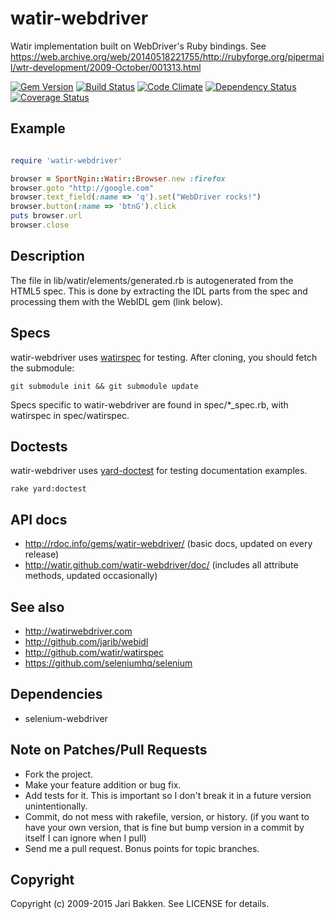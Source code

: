watir-webdriver
===============

Watir implementation built on WebDriver's Ruby bindings.
See https://web.archive.org/web/20140518221755/http://rubyforge.org/pipermail/wtr-development/2009-October/001313.html

[![Gem Version](https://badge.fury.io/rb/watir-webdriver.png)](http://badge.fury.io/rb/watir-webdriver)
[![Build Status](https://travis-ci.org/watir/watir-webdriver.png?branch=master)](https://travis-ci.org/watir/watir-webdriver)
[![Code Climate](https://codeclimate.com/github/watir/watir-webdriver.png)](https://codeclimate.com/github/watir/watir-webdriver)
[![Dependency Status](https://gemnasium.com/watir/watir-webdriver.png)](https://gemnasium.com/watir/watir-webdriver)
[![Coverage Status](https://coveralls.io/repos/watir/watir-webdriver/badge.png?branch=master)](https://coveralls.io/r/watir/watir-webdriver)

Example
-------
```ruby

require 'watir-webdriver'

browser = SportNgin::Watir::Browser.new :firefox
browser.goto "http://google.com"
browser.text_field(:name => 'q').set("WebDriver rocks!")
browser.button(:name => 'btnG').click
puts browser.url
browser.close
```

Description
-----------

The file in lib/watir/elements/generated.rb is autogenerated from the HTML5 spec. This is done by extracting the IDL parts from the spec and processing them with the WebIDL gem (link below).

Specs
-----

watir-webdriver uses [watirspec](http://github.com/watir/watirspec) for testing. After cloning, you should fetch the submodule:

    git submodule init && git submodule update

Specs specific to watir-webdriver are found in spec/*_spec.rb, with watirspec in spec/watirspec.

Doctests
--------

watir-webdriver uses [yard-doctest](https://github.com/p0deje/yard-doctest) for testing documentation examples.

    rake yard:doctest

API docs
--------

* http://rdoc.info/gems/watir-webdriver/ (basic docs, updated on every release)
* http://watir.github.com/watir-webdriver/doc/ (includes all attribute methods, updated occasionally)

See also
--------

* http://watirwebdriver.com
* http://github.com/jarib/webidl
* http://github.com/watir/watirspec
* https://github.com/seleniumhq/selenium

Dependencies
------------

* selenium-webdriver

Note on Patches/Pull Requests
-----------------------------

* Fork the project.
* Make your feature addition or bug fix.
* Add tests for it. This is important so I don't break it in a
  future version unintentionally.
* Commit, do not mess with rakefile, version, or history.
  (if you want to have your own version, that is fine but bump version in a commit by itself I can ignore when I pull)
* Send me a pull request. Bonus points for topic branches.

Copyright
---------

Copyright (c) 2009-2015 Jari Bakken. See LICENSE for details.
